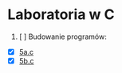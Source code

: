 # Laboratoria w C

1. [ ] Budowanie programów:

* [x] [5a.c](01-budowanie_programow/5a.c)
* [x] [5b.c](01-budowanie_programow/5b.c)
